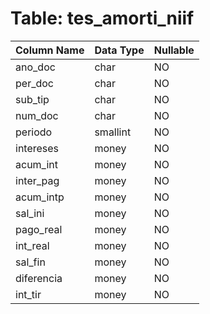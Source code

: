 # Table: tes_amorti_niif

| Column Name | Data Type | Nullable |
|-------------|-----------|----------|
| ano_doc | char | NO |
| per_doc | char | NO |
| sub_tip | char | NO |
| num_doc | char | NO |
| periodo | smallint | NO |
| intereses | money | NO |
| acum_int | money | NO |
| inter_pag | money | NO |
| acum_intp | money | NO |
| sal_ini | money | NO |
| pago_real | money | NO |
| int_real | money | NO |
| sal_fin | money | NO |
| diferencia | money | NO |
| int_tir | money | NO |
